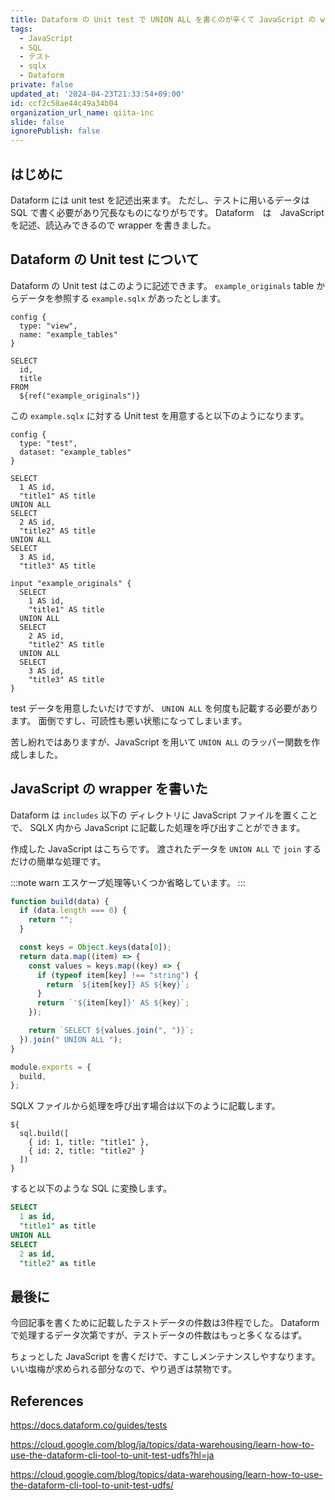 ```yaml
---
title: Dataform の Unit test で UNION ALL を書くのが辛くて JavaScript の wrapper を書いた話
tags:
  - JavaScript
  - SQL
  - テスト
  - sqlx
  - Dataform
private: false
updated_at: '2024-04-23T21:33:54+09:00'
id: ccf2c58ae44c49a34b04
organization_url_name: qiita-inc
slide: false
ignorePublish: false
---
```


## はじめに

Dataform には unit test を記述出来ます。
ただし、テストに用いるデータは SQL で書く必要があり冗長なものになりがちです。
Dataform　は　JavaScript を記述、読込みできるので wrapper を書きました。

## Dataform の Unit test について

Dataform の Unit test はこのように記述できます。
`example_originals` table からデータを参照する `example.sqlx` があったとします。

```sqlx:foo/example.sqlx
config {
  type: "view",
  name: "example_tables"
}

SELECT
  id,
  title
FROM
  ${ref("example_originals")}
```

この `example.sqlx` に対する Unit test を用意すると以下のようになります。

```sqlx:foo/test_example.sqlx
config {
  type: "test",
  dataset: "example_tables"
}

SELECT
  1 AS id,
  "title1" AS title
UNION ALL
SELECT
  2 AS id,
  "title2" AS title
UNION ALL
SELECT
  3 AS id,
  "title3" AS title

input "example_originals" {
  SELECT
    1 AS id,
    "title1" AS title
  UNION ALL
  SELECT
    2 AS id,
    "title2" AS title
  UNION ALL
  SELECT
    3 AS id,
    "title3" AS title
}
```

test データを用意したいだけですが、 `UNION ALL` を何度も記載する必要があります。
面倒ですし、可読性も悪い状態になってしまいます。

苦し紛れではありますが、JavaScript を用いて `UNION ALL` のラッパー関数を作成しました。

## JavaScript の wrapper を書いた

Dataform は `includes` 以下の ディレクトリに JavaScript ファイルを置くことで、
SQLX 内から JavaScript に記載した処理を呼び出すことができます。

作成した JavaScript はこちらです。
渡されたデータを `UNION ALL` で `join` するだけの簡単な処理です。

<!-- textlint-disable ja-technical-writing/ja-no-mixed-period -->

:::note warn
エスケープ処理等いくつか省略しています。
:::

<!-- textlint-enable ja-technical-writing/ja-no-mixed-period -->

```js:includes/sql.js
function build(data) {
  if (data.length === 0) {
    return "";
  }

  const keys = Object.keys(data[0]);
  return data.map((item) => {
    const values = keys.map((key) => {
      if (typeof item[key] !== "string") {
        return `${item[key]} AS ${key}`;
      }
      return `'${item[key]}' AS ${key}`;
    });

    return `SELECT ${values.join(", ")}`;
  }).join(" UNION ALL ");
}

module.exports = {
  build,
};
```

SQLX ファイルから処理を呼び出す場合は以下のように記載します。

```sqlx:foo/bar.sqlx
${
  sql.build([
    { id: 1, title: "title1" },
    { id: 2, title: "title2" }
  ])
}
```

すると以下のような SQL に変換します。

```sql
SELECT
  1 as id,
  "title1" as title
UNION ALL
SELECT
  2 as id,
  "title2" as title
```

## 最後に

今回記事を書くために記載したテストデータの件数は3件程でした。
Dataform で処理するデータ次第ですが、テストデータの件数はもっと多くなるはず。

ちょっとした JavaScript を書くだけで、すこしメンテナンスしやすなります。
いい塩梅が求められる部分なので、やり過ぎは禁物です。

## References

https://docs.dataform.co/guides/tests

https://cloud.google.com/blog/ja/topics/data-warehousing/learn-how-to-use-the-dataform-cli-tool-to-unit-test-udfs?hl=ja

https://cloud.google.com/blog/topics/data-warehousing/learn-how-to-use-the-dataform-cli-tool-to-unit-test-udfs/
